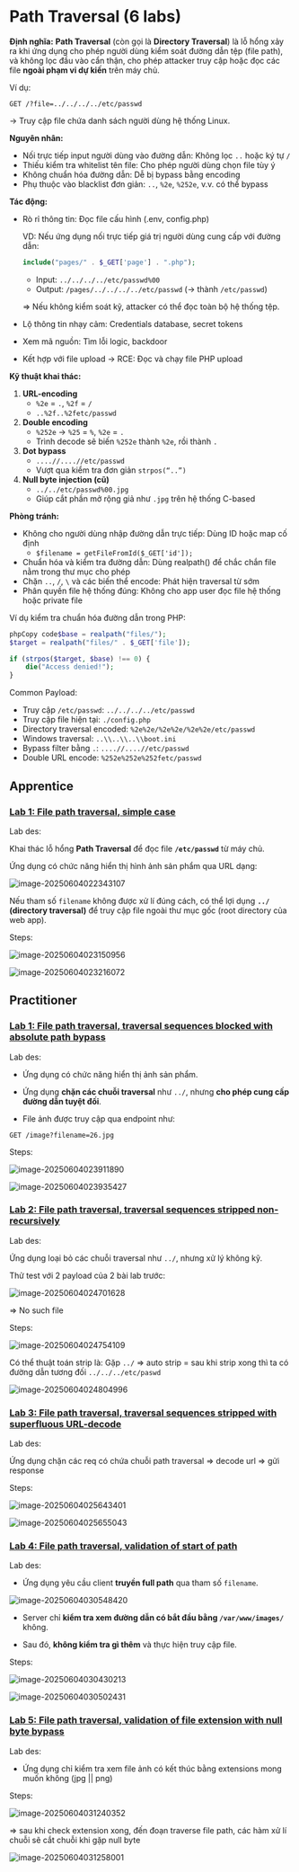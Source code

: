 

# Path Traversal (6 labs)

**Định nghĩa:** **Path Traversal** (còn gọi là **Directory Traversal**) là lỗ hổng xảy ra khi ứng dụng cho phép người dùng kiểm soát đường dẫn tệp (file path), và không lọc đầu vào cẩn thận, cho phép attacker truy cập hoặc đọc các file **ngoài phạm vi dự kiến** trên máy chủ.

Ví dụ:

```
GET /?file=../../../../etc/passwd
```

→ Truy cập file chứa danh sách người dùng hệ thống Linux.

**Nguyên nhân:** 

- Nối trực tiếp input người dùng vào đường dẫn: Không lọc `..` hoặc ký tự `/`
- Thiếu kiểm tra whitelist tên file: Cho phép người dùng chọn file tùy ý
- Không chuẩn hóa đường dẫn: Dễ bị bypass bằng encoding
- Phụ thuộc vào blacklist đơn giản: `..`, `%2e`, `%252e`, v.v. có thể bypass

**Tác động:**

- Rò rỉ thông tin: Đọc file cấu hình (.env, config.php)

  VD: Nếu ứng dụng nối trực tiếp giá trị người dùng cung cấp với đường dẫn:

  ```php
  include("pages/" . $_GET['page'] . ".php");
  ```

  - Input: `../../../../etc/passwd%00`
  - Output: `/pages/../../../../etc/passwd` (→ thành `/etc/passwd`)

  => Nếu không kiểm soát kỹ, attacker có thể đọc toàn bộ hệ thống tệp.

- Lộ thông tin nhạy cảm: Credentials database, secret tokens

- Xem mã nguồn: Tìm lỗi logic, backdoor

- Kết hợp với file upload → RCE: Đọc và chạy file PHP upload

**Kỹ thuật khai thác:**

1. **URL-encoding**
   - `%2e` = `.`, `%2f` = `/`
   - `..%2f..%2fetc/passwd`
2. **Double encoding**
   - `%252e` → `%25` = `%`, `%2e` = `.`
   - Trình decode sẽ biến `%252e` thành `%2e`, rồi thành `.`
3. **Dot bypass**
   - `....//....//etc/passwd`
   - Vượt qua kiểm tra đơn giản `strpos(“..”)`
4. **Null byte injection (cũ)**
   - `../../etc/passwd%00.jpg`
   - Giúp cắt phần mở rộng giả như `.jpg` trên hệ thống C-based

**Phòng tránh:** 

- Không cho người dùng nhập đường dẫn trực tiếp: Dùng ID hoặc map cố định
  - `$filename = getFileFromId($_GET['id']);`
- Chuẩn hóa và kiểm tra đường dẫn: Dùng realpath() để chắc chắn file nằm trong thư mục cho phép
- Chặn `..`, `/`, `\` và các biến thể encode: Phát hiện traversal từ sớm
- Phân quyền file hệ thống đúng: Không cho app user đọc file hệ thống hoặc private file

Ví dụ kiểm tra chuẩn hóa đường dẫn trong PHP:

```php
phpCopy code$base = realpath("files/");
$target = realpath("files/" . $_GET['file']);

if (strpos($target, $base) !== 0) {
    die("Access denied!");
}
```

Common Payload:

- Truy cập `/etc/passwd`: `../../../../etc/passwd`
- Truy cập file hiện tại: `./config.php`
- Directory traversal encoded: `%2e%2e/%2e%2e/%2e%2e/etc/passwd`
- Windows traversal: `..\\..\\..\\boot.ini`
- Bypass filter bằng `.`: `....//....//etc/passwd`
- Double URL encode: `%252e%252e%252fetc/passwd`

## Apprentice 

### [Lab 1: File path traversal, simple case](https://portswigger.net/web-security/file-path-traversal/lab-simple)

Lab des: 

Khai thác lỗ hổng **Path Traversal** để đọc file **`/etc/passwd`** từ máy chủ.

Ứng dụng có chức năng hiển thị hình ảnh sản phẩm qua URL dạng:

![image-20250604022343107](./image/image-20250604022343107.png)

Nếu tham số `filename` không được xử lí đúng cách, có thể lợi dụng **`../` (directory traversal)** để truy cập file ngoài thư mục gốc (root directory của web app).

Steps: 

![image-20250604023150956](./image/image-20250604023150956.png)

![image-20250604023216072](./image/image-20250604023216072.png)



## Practitioner

### [Lab 1: File path traversal, traversal sequences blocked with absolute path bypass](https://portswigger.net/web-security/file-path-traversal/lab-absolute-path-bypass)

Lab des: 

- Ứng dụng có chức năng hiển thị ảnh sản phẩm.

- Ứng dụng **chặn các chuỗi traversal** như `../`, nhưng **cho phép cung cấp đường dẫn tuyệt đối**.

- File ảnh được truy cập qua endpoint như:

```
GET /image?filename=26.jpg
```

Steps: 

![image-20250604023911890](./image/image-20250604023911890.png)

![image-20250604023935427](./image/image-20250604023935427.png)



### [Lab 2: File path traversal, traversal sequences stripped non-recursively](https://portswigger.net/web-security/file-path-traversal/lab-sequences-stripped-non-recursively)

Lab des: 

Ứng dụng loại bỏ các chuỗi traversal như `../`, nhưng xử lý không kỹ.

Thử test với 2 payload của 2 bài lab trước: 

![image-20250604024701628](./image/image-20250604024701628.png)

=> No such file

Steps: 

![image-20250604024754109](./image/image-20250604024754109.png)

Có thể thuật toán strip là: Gặp `../` => auto strip = sau khi strip xong thì ta có đường dẫn tương đối  `../../../etc/paswd`

![image-20250604024804996](./image/image-20250604024804996.png)



### [Lab 3: File path traversal, traversal sequences stripped with superfluous URL-decode](https://portswigger.net/web-security/file-path-traversal/lab-superfluous-url-decode)

Lab des: 

Ứng dụng chặn các req có chứa chuỗi path traversal => decode url => gửi response

Steps: 

![image-20250604025643401](./image/image-20250604025643401.png)

![image-20250604025655043](./image/image-20250604025655043.png)



### [Lab 4: File path traversal, validation of start of path](https://portswigger.net/web-security/file-path-traversal/lab-validate-start-of-path)

Lab des: 

- Ứng dụng yêu cầu client **truyền full path** qua tham số `filename`.

![image-20250604030548420](./image/image-20250604030548420.png)

- Server chỉ **kiểm tra xem đường dẫn có bắt đầu bằng `/var/www/images/`** không.

- Sau đó, **không kiểm tra gì thêm** và thực hiện truy cập file.

Steps: 

![image-20250604030430213](./image/image-20250604030430213.png)

![image-20250604030502431](./image/image-20250604030502431.png)



### [Lab 5: File path traversal, validation of file extension with null byte bypass](https://portswigger.net/web-security/file-path-traversal/lab-validate-file-extension-null-byte-bypass)

Lab des:

- Ứng dụng chỉ kiểm tra xem file ảnh có kết thúc bằng extensions mong muốn không (jpg || png)

Steps: 

![image-20250604031240352](./image/image-20250604031240352.png)

=> sau khi check extension xong, đến đoạn traverse file path, các hàm xử lí chuỗi sẽ cắt chuỗi khi gặp null byte

![image-20250604031258001](./image/image-20250604031258001.png)

